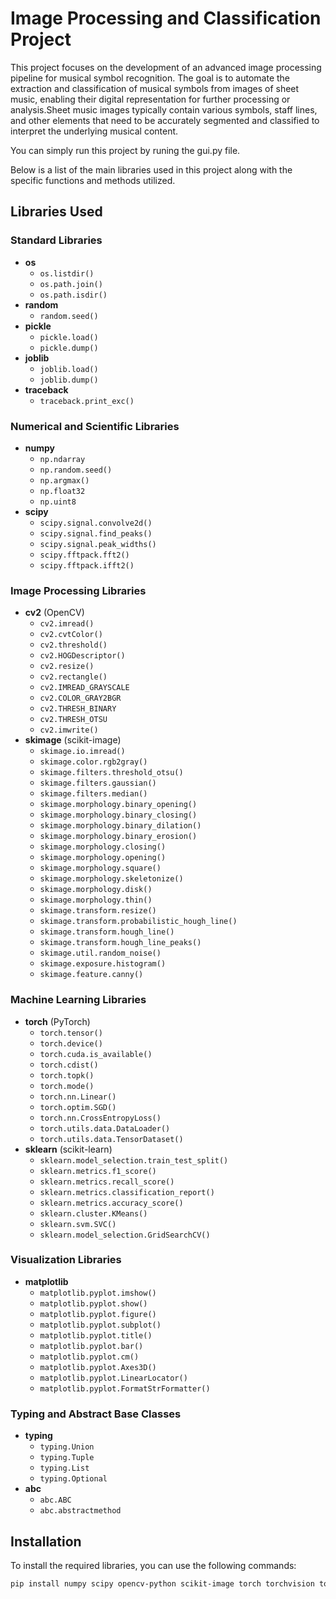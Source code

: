 # Image Processing and Classification Project
This project focuses on the development of an advanced image processing pipeline for musical symbol recognition. The goal is to automate the extraction and classification of musical symbols
from images of sheet music, enabling their digital representation for further processing or analysis.Sheet music images typically contain various symbols, staff lines, and other elements that need 
to be accurately segmented and classified to interpret the underlying musical content.

You can simply run this project by runing the gui.py file.

Below is a list of the main libraries used in this project along with the specific functions and methods utilized.

## Libraries Used

### Standard Libraries
- **os**
  - `os.listdir()`
  - `os.path.join()`
  - `os.path.isdir()`
- **random**
  - `random.seed()`
- **pickle**
  - `pickle.load()`
  - `pickle.dump()`
- **joblib**
  - `joblib.load()`
  - `joblib.dump()`
- **traceback**
  - `traceback.print_exc()`

### Numerical and Scientific Libraries
- **numpy**
  - `np.ndarray`
  - `np.random.seed()`
  - `np.argmax()`
  - `np.float32`
  - `np.uint8`
- **scipy**
  - `scipy.signal.convolve2d()`
  - `scipy.signal.find_peaks()`
  - `scipy.signal.peak_widths()`
  - `scipy.fftpack.fft2()`
  - `scipy.fftpack.ifft2()`

### Image Processing Libraries
- **cv2** (OpenCV)
  - `cv2.imread()`
  - `cv2.cvtColor()`
  - `cv2.threshold()`
  - `cv2.HOGDescriptor()`
  - `cv2.resize()`
  - `cv2.rectangle()`
  - `cv2.IMREAD_GRAYSCALE`
  - `cv2.COLOR_GRAY2BGR`
  - `cv2.THRESH_BINARY`
  - `cv2.THRESH_OTSU`
  - `cv2.imwrite()`
- **skimage** (scikit-image)
  - `skimage.io.imread()`
  - `skimage.color.rgb2gray()`
  - `skimage.filters.threshold_otsu()`
  - `skimage.filters.gaussian()`
  - `skimage.filters.median()`
  - `skimage.morphology.binary_opening()`
  - `skimage.morphology.binary_closing()`
  - `skimage.morphology.binary_dilation()`
  - `skimage.morphology.binary_erosion()`
  - `skimage.morphology.closing()`
  - `skimage.morphology.opening()`
  - `skimage.morphology.square()`
  - `skimage.morphology.skeletonize()`
  - `skimage.morphology.disk()`
  - `skimage.morphology.thin()`
  - `skimage.transform.resize()`
  - `skimage.transform.probabilistic_hough_line()`
  - `skimage.transform.hough_line()`
  - `skimage.transform.hough_line_peaks()`
  - `skimage.util.random_noise()`
  - `skimage.exposure.histogram()`
  - `skimage.feature.canny()`

### Machine Learning Libraries
- **torch** (PyTorch)
  - `torch.tensor()`
  - `torch.device()`
  - `torch.cuda.is_available()`
  - `torch.cdist()`
  - `torch.topk()`
  - `torch.mode()`
  - `torch.nn.Linear()`
  - `torch.optim.SGD()`
  - `torch.nn.CrossEntropyLoss()`
  - `torch.utils.data.DataLoader()`
  - `torch.utils.data.TensorDataset()`
- **sklearn** (scikit-learn)
  - `sklearn.model_selection.train_test_split()`
  - `sklearn.metrics.f1_score()`
  - `sklearn.metrics.recall_score()`
  - `sklearn.metrics.classification_report()`
  - `sklearn.metrics.accuracy_score()`
  - `sklearn.cluster.KMeans()`
  - `sklearn.svm.SVC()`
  - `sklearn.model_selection.GridSearchCV()`

### Visualization Libraries
- **matplotlib**
  - `matplotlib.pyplot.imshow()`
  - `matplotlib.pyplot.show()`
  - `matplotlib.pyplot.figure()`
  - `matplotlib.pyplot.subplot()`
  - `matplotlib.pyplot.title()`
  - `matplotlib.pyplot.bar()`
  - `matplotlib.pyplot.cm()`
  - `matplotlib.pyplot.Axes3D()`
  - `matplotlib.pyplot.LinearLocator()`
  - `matplotlib.pyplot.FormatStrFormatter()`

### Typing and Abstract Base Classes
- **typing**
  - `typing.Union`
  - `typing.Tuple`
  - `typing.List`
  - `typing.Optional`
- **abc**
  - `abc.ABC`
  - `abc.abstractmethod`

## Installation

To install the required libraries, you can use the following commands:

```sh
pip install numpy scipy opencv-python scikit-image torch torchvision torchaudio scikit-learn matplotlib
